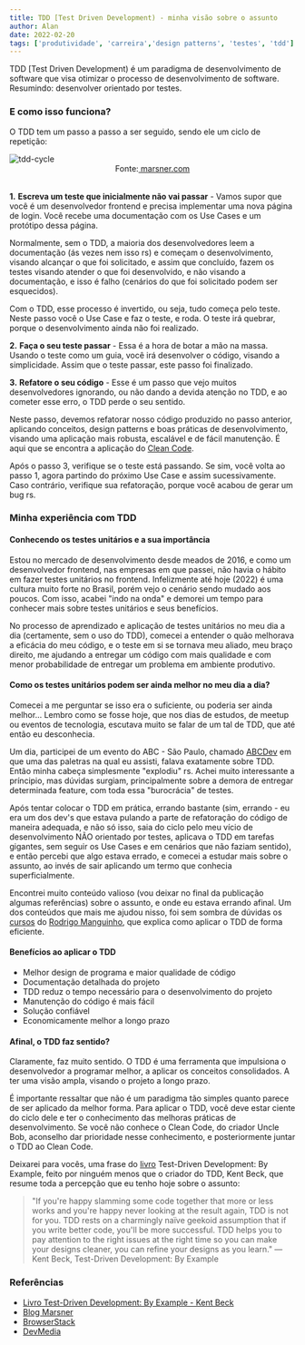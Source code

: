 ```yaml
---
title: TDD [Test Driven Development) - minha visão sobre o assunto
author: Alan
date: 2022-02-20
tags: ['produtividade', 'carreira','design patterns', 'testes', 'tdd']
---
```


<!-- Introduction to my blog post -->

TDD [Test Driven Development) é um paradigma de desenvolvimento de software que visa otimizar o processo de desenvolvimento de software. Resumindo: desenvolver orientado por testes.

### E como isso funciona?

O TDD tem um passo a passo a ser seguido, sendo ele um ciclo de repetição:

<img src="https://marsner.com/wp-content/uploads/test-driven-development-TDD.png" style="display:flex;margin:auto;" alt="tdd-cycle">
<span style="display:flex;justify-content:center;margin-bottom:2rem;">Fonte: <a href="https://marsner.com" target="_blank" rel="noopener noreferrer">&nbsp;marsner.com</a>
</span>

**1.** __Escreva um teste que inicialmente não vai passar__ - Vamos supor que você é um desenvolvedor frontend e precisa implementar uma nova página de login. Você recebe uma documentação com os Use Cases e um protótipo dessa página.

Normalmente, sem o TDD, a maioria dos desenvolvedores leem a documentação (ás vezes nem isso rs) e começam o desenvolvimento, visando alcançar o que foi solicitado, e assim que concluído, fazem os testes visando atender o que foi desenvolvido, e não visando a documentação, e isso é falho (cenários do que foi solicitado podem ser esquecidos).

Com o TDD, esse processo é invertido, ou seja, tudo começa pelo teste. Neste passo você o Use Case e faz o teste, e roda. O teste irá quebrar, porque o desenvolvimento ainda não foi realizado.

**2.** __Faça o seu teste passar__ - Essa é a hora de botar a mão na massa. Usando o teste como um guia, você irá desenvolver o código, visando a simplicidade. Assim que o teste passar, este passo foi finalizado.

**3.** __Refatore o seu código__ - Esse é um passo que vejo muitos desenvolvedores ignorando, ou não dando a devida atenção no TDD, e ao cometer esse erro, o TDD perde o seu sentido.

Neste passo, devemos refatorar nosso código produzido no passo anterior, aplicando conceitos, design patterns e boas práticas de desenvolvimento, visando uma aplicação mais robusta, escalável e de fácil manutenção. É aqui que se encontra a aplicação do [Clean Code](https://garywoodfine.com/what-is-clean-code/).

Após o passo 3, verifique se o teste está passando. Se sim, você volta ao passo 1, agora partindo do próximo Use Case e assim sucessivamente. Caso contrário, verifique sua refatoração, porque você acabou de gerar um bug rs.


### Minha experiência com TDD

#### Conhecendo os testes unitários e a sua importância


Estou no mercado de desenvolvimento desde meados de 2016, e como um desenvolvedor frontend, nas empresas em que passei, não havia o hábito em fazer testes unitários no frontend. Infelizmente até hoje (2022) é uma cultura muito forte no Brasil, porém vejo o cenário sendo mudado aos poucos. Com isso, acabei "indo na onda" e demorei um tempo para conhecer mais sobre testes unitários e seus benefícios.

No processo de aprendizado e aplicação de testes unitários no meu dia a dia (certamente, sem o uso do TDD), comecei a entender o quão melhorava a eficácia do meu código, e o teste em si se tornava meu aliado, meu braço direito, me ajudando a entregar um código com mais qualidade e com menor probabilidade de entregar um problema em ambiente produtivo.


#### Como os testes unitários podem ser ainda melhor no meu dia a dia?


Comecei a me perguntar se isso era o suficiente, ou poderia ser ainda melhor... Lembro como se fosse hoje, que nos dias de estudos, de meetup ou eventos de tecnologia, escutava muito se falar de um tal de TDD, que até então eu desconhecia.

Um dia, participei de um evento do ABC - São Paulo, chamado [ABCDev](https://abcdevelopers.org/) em que uma das paletras na qual eu assisti, falava exatamente sobre TDD. Então minha cabeça simplesmente "explodiu" rs. Achei muito interessante a príncipio, mas dúvidas surgiam, principalmente sobre a demora de entregar determinada feature, com toda essa "burocrácia" de testes.

Após tentar colocar o TDD em prática, errando bastante (sim, errando - eu era um dos dev's que estava pulando a parte de refatoração do código de maneira adequada, e não só isso, saia do ciclo pelo meu vício de desenvolvimento NÃO orientado por testes, aplicava o TDD em tarefas gigantes, sem seguir os Use Cases e em cenários que não faziam sentido), e então percebi que algo estava errado, e comecei a estudar mais sobre o assunto, ao invés de sair aplicando um termo que conhecia superficialmente.

Encontrei muito conteúdo valioso (vou deixar no final da publicação algumas referências) sobre o assunto, e onde eu estava errando afinal. Um dos conteúdos que mais me ajudou nisso, foi sem sombra de dúvidas os [cursos](https://rmanguinho.github.io/) do [Rodrigo Manguinho](https://www.linkedin.com/in/rmanguinho), que explica como aplicar o TDD de forma eficiente.

#### Benefícios ao aplicar o TDD


* Melhor design de programa e maior qualidade de código
* Documentação detalhada do projeto
* TDD reduz o tempo necessário para o desenvolvimento do projeto
* Manutenção do código é mais fácil
* Solução confiável
* Economicamente melhor a longo prazo


#### Afinal, o TDD faz sentido?


Claramente, faz muito sentido. O TDD é uma ferramenta que impulsiona o desenvolvedor a programar melhor, a aplicar os conceitos consolidados. A ter uma visão ampla, visando o projeto a longo prazo.

É importante ressaltar que não é um paradigma tão simples quanto parece de ser aplicado da melhor forma. Para aplicar o TDD, você deve estar ciente do ciclo dele e ter o conhecimento das melhoras práticas de desenvolvimento. Se você não conhece o Clean Code, do criador Uncle Bob, aconselho dar prioridade nesse conhecimento, e posteriormente juntar o TDD ao Clean Code.

Deixarei para vocês, uma frase do [livro](https://www.amazon.com.br/Test-Driven-Development-Kent-Beck/dp/0321146530/ref=asc_df_0321146530/?tag=googleshopp00-20&linkCode=df0&hvadid=379787788238&hvpos=&hvnetw=g&hvrand=3024373226955168733&hvpone=&hvptwo=&hvqmt=&hvdev=c&hvdvcmdl=&hvlocint=&hvlocphy=1001773&hvtargid=pla-448095042394&psc=1) Test-Driven Development: By Example, feito por ninguém menos que o criador do TDD, Kent Beck, que resume toda a percepção que eu tenho hoje sobre o assunto:


> "If you're happy slamming some code together that more or less works and you're happy never looking at the
>  result again, TDD is not for you. TDD rests on a charmingly naïve geekoid assumption that if you write
> better  code, you'll be more successful. TDD helps you to pay attention to the right issues at the right time
> so you  can make your designs cleaner, you can refine your designs as you learn."
> ― Kent Beck, Test-Driven Development: By Example

### Referências

* [Livro Test-Driven Development: By Example - Kent Beck](https://www.amazon.com.br/Test-Driven-Development-Kent-Beck/dp/0321146530/ref=asc_df_0321146530/?tag=googleshopp00-20&linkCode=df0&hvadid=379787788238&hvpos=&hvnetw=g&hvrand=8450874180526180247&hvpone=&hvptwo=&hvqmt=&hvdev=c&hvdvcmdl=&hvlocint=&hvlocphy=1001773&hvtargid=pla-448095042394&psc=1)
* [Blog Marsner](https://marsner.com/blog/why-test-driven-development-tdd/)
* [BrowserStack](https://www.browserstack.com/guide/what-is-test-driven-development)
* [DevMedia](https://www.devmedia.com.br/test-driven-development-tdd-simples-e-pratico/18533)
